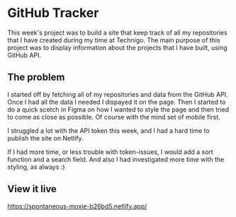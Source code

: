 # GitHub Tracker

This week's project was to build a site that keep track of all my repositories that I have created during my time at Technigo. The main purpose of this project was to display information about the projects that I have built, using GitHub API.

## The problem

I started off by fetching all of my repositories and data from the GitHub API. Once I had all the data I needed I dispayed it on the page. Then I started to do a quick scetch in Figma on how I wanted to style the page and then tried to come as close as possible. Of course with the mind set of mobile first.

I struggled a lot with the API token this week, and I had a hard time to publish the site on Netlify.

If I had more time, or less trouble with token-issues, I would add a sort function and a search field. And also I had investigated more time with the styling, as always :)

## View it live

https://spontaneous-moxie-b26bd5.netlify.app/
